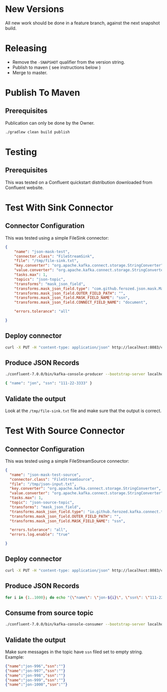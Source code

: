 # New Versions

All new work should be done in a feature branch, against the next snapshot build.

# Releasing

- Remove the `-SNAPSHOT` qualifier from the version string.
- Publish to maven ( see instructions below )
- Merge to master.


# Publish To Maven

## Prerequisites

Publication can only be done by the Owner.

```bash
./gradlew clean build publish
```


# Testing

## Prerequisites

This was tested on a Confluent quickstart distribution downloaded from Confluent
website.

# Test With Sink Connector

## Connector Configuration

This was tested using a simple FileSink connector:

```json
{
    "name": "json-mask-test",
    "connector.class": "FileStreamSink",
    "file": "/tmp/file-sink.txt",
    "key.converter": "org.apache.kafka.connect.storage.StringConverter",
    "value.converter": "org.apache.kafka.connect.storage.StringConverter",
    "tasks.max": 1,
    "topics": "json-topic",
    "transforms": "mask_json_field",
    "transforms.mask_json_field.type": "com.github.ferozed.json.mask.MaskJsonField",
    "transforms.mask_json_field.OUTER_FIELD_PATH": "",
    "transforms.mask_json_field.MASK_FIELD_NAME": "ssn",
    "transforms.mask_json_field.CONNECT_FIELD_NAME": "document",

    "errors.tolerance": "all"

}
```

## Deploy connector

```bash
curl -X PUT -H "content-type: application/json" http://localhost:8083/connectors/json-mask-test/config -d @/home/ferozed/file-sink.json
```

## Produce JSON Records

```bash
./confluent-7.0.0/bin/kafka-console-producer --bootstrap-server localhost:9092 --topic json-topic

{ "name": "jon", "ssn": "111-22-3333" }
```

## Validate the output

Look at the `/tmp/file-sink.txt` file and make sure that the output is correct.

# Test With Source Connector

## Connector Configuration

This was tested using a simple FileStreamSource connector:

```json
{
  "name": "json-mask-test-source",
  "connector.class": "FileStreamSource",
  "file": "/tmp/json-input.txt",
  "key.converter": "org.apache.kafka.connect.storage.StringConverter",
  "value.converter": "org.apache.kafka.connect.storage.StringConverter",
  "tasks.max": 1,
  "topic": "json-source-topic",
  "transforms": "mask_json_field",
  "transforms.mask_json_field.type": "io.github.ferozed.kafka.connect.transforms.MaskJsonField$Value",
  "transforms.mask_json_field.OUTER_FIELD_PATH": "",
  "transforms.mask_json_field.MASK_FIELD_NAME": "ssn",

  "errors.tolerance": "all",
  "errors.log.enable": "true"

}
```

## Deploy connector

```bash
curl -X PUT -H "content-type: application/json" http://localhost:8083/connectors/json-mask-test-source/config -d @/home/ferozed/file-source.json
```

## Produce JSON Records

```bash
for i in {1..1000}; do echo "{\"name\": \"jon-${i}\", \"ssn\": \"111-22-${i}\"}" >> /tmp/json-input.txt;done
```

## Consume from source topic

```bash
./confluent-7.0.0/bin/kafka-console-consumer --bootstrap-server localhost:9092 --topic json-source-topic --partition 0 --offset 0```
```

## Validate the output

Make sure messages in the topic have `ssn` filed set to empty string. Example:

```json
{"name":"jon-996","ssn":""}
{"name":"jon-997","ssn":""}
{"name":"jon-998","ssn":""}
{"name":"jon-999","ssn":""}
{"name":"jon-1000","ssn":""}
```